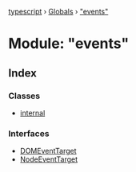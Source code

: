 [typescript](../README.md) › [Globals](../globals.md) › ["events"](_events_.md)

# Module: "events"

## Index

### Classes

* [internal](../classes/_events_.internal.md)

### Interfaces

* [DOMEventTarget](../interfaces/_events_.domeventtarget.md)
* [NodeEventTarget](../interfaces/_events_.nodeeventtarget.md)

